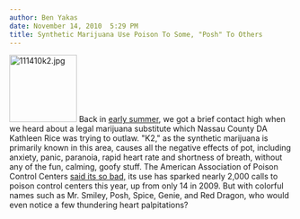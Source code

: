 ```yaml
---
author: Ben Yakas
date: November 14, 2010  5:29 PM
title: Synthetic Marijuana Use Poison To Some, "Posh" To Others
---
```


<p><span class="mt-enclosure mt-enclosure-image" style="display: inline;"> <img alt="111410k2.jpg" src="https://web.archive.org/web/20111212013449im_/http://gothamist.com/attachments/byakas/111410k2.jpg" width="120" height="120" class="image-right"> </span>Back in <a href="https://web.archive.org/web/20111212013449/http://gothamist.com/2010/05/10/legal_marijuana_knock-off_k2_could.php">early summer</a>, we got a brief contact high when we heard about a legal marijuana substitute which Nassau County DA Kathleen Rice was trying to outlaw. &quot;K2,&quot; as the synthetic marijuana is primarily known in this area, causes all the negative effects of pot, including anxiety, panic, paranoia, rapid heart rate and shortness of breath, without any of the fun, calming, goofy stuff. The American Association of Poison Control Centers <a href="https://web.archive.org/web/20111212013449/http://www.silive.com/news/index.ssf/2010/11/legal_pot_is_the_new_buzz_for.html">said its so bad,</a> its use has sparked nearly 2,000 calls to poison control centers this year, up from only 14 in 2009. But with colorful names such as Mr. Smiley, Posh, Spice, Genie, and Red Dragon, who would even notice a few thundering heart palpitations?<br>
</p>